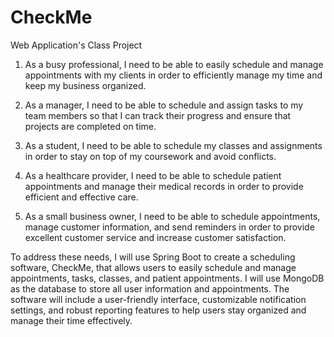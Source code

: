 # CheckMe
Web Application's Class Project

1. As a busy professional, I need to be able to easily schedule and manage appointments with my clients in order to efficiently manage my time and keep my business organized.

2. As a manager, I need to be able to schedule and assign tasks to my team members so that I can track their progress and ensure that projects are completed on time.

3. As a student, I need to be able to schedule my classes and assignments in order to stay on top of my coursework and avoid conflicts.

4. As a healthcare provider, I need to be able to schedule patient appointments and manage their medical records in order to provide efficient and effective care.

5. As a small business owner, I need to be able to schedule appointments, manage customer information, and send reminders in order to provide excellent customer service and increase customer satisfaction.

To address these needs, I will use Spring Boot to create a scheduling software, CheckMe, that allows users to easily schedule and manage appointments, tasks, classes, and patient appointments. I will use MongoDB as the database to store all user information and appointments. The software will include a user-friendly interface, customizable notification settings, and robust reporting features to help users stay organized and manage their time effectively.


